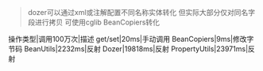 >dozer可以通过xml或注解配置不同名称实体转化 但实际大部分仅对同名字段进行拷贝 可使用cglib BeanCopiers转化

操作类型|调用100万次|描述
get/set|20ms|手动调用
BeanCopiers|9ms|修改字节码
BeanUtils|2232ms|反射
Dozer|19818ms|反射
PropertyUtils|23971ms|反射